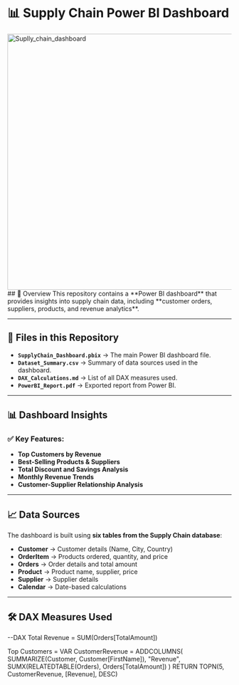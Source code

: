 # 📊 Supply Chain Power BI Dashboard
<img width="575" alt="Suplly_chain_dashboard" src="https://github.com/user-attachments/assets/0fbf020e-36ab-4f2c-9a7f-c26d3d13d0ef" />
## 📌 Overview
This repository contains a **Power BI dashboard** that provides insights into supply chain data, including **customer orders, suppliers, products, and revenue analytics**.

---

## 📂 Files in this Repository  
- **`SupplyChain_Dashboard.pbix`** → The main Power BI dashboard file.  
- **`Dataset_Summary.csv`** → Summary of data sources used in the dashboard.  
- **`DAX_Calculations.md`** → List of all DAX measures used.  
- **`PowerBI_Report.pdf`** → Exported report from Power BI.  

---

## 📊 Dashboard Insights  
### ✅ Key Features:  
- **Top Customers by Revenue**  
- **Best-Selling Products & Suppliers**  
- **Total Discount and Savings Analysis**  
- **Monthly Revenue Trends**  
- **Customer-Supplier Relationship Analysis**  

---

## 📈 Data Sources  
The dashboard is built using **six tables from the Supply Chain database**:  
- **Customer** → Customer details (Name, City, Country)  
- **OrderItem** → Products ordered, quantity, and price  
- **Orders** → Order details and total amount  
- **Product** → Product name, supplier, price  
- **Supplier** → Supplier details  
- **Calendar** → Date-based calculations  

---

## 🛠️ DAX Measures Used  
--DAX
Total Revenue = SUM(Orders[TotalAmount])

Top Customers = 
VAR CustomerRevenue = 
    ADDCOLUMNS(
        SUMMARIZE(Customer, Customer[FirstName]),
        "Revenue", SUMX(RELATEDTABLE(Orders), Orders[TotalAmount])
    )
RETURN
    TOPN(5, CustomerRevenue, [Revenue], DESC)

